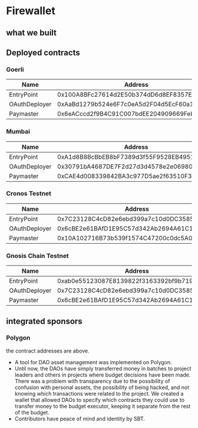 # Firewallet

## what we built



## Deployed contracts

### Goerli

| Name          | Address                                    |
| ------------- | ------------------------------------------ |
| EntryPoint    | 0x100A8BFc27614d2E50b374dD6d8EF8357E295C6B |
| OAuthDeployer | 0xAaBd1279b524e6F7c0eA5d2F04d5EcF60a10aF9a |
| Paymaster     | 0x6eACccd2f9B4C91C007bdEE204909669Feb6a8BB |

### Mumbai

| Name          | Address                                    |
| ------------- | ------------------------------------------ |
| EntryPoint    | 0xA1d8B8BcBbEB8bF7389d3f55F9528EB4951DfF3f |
| OAuthDeployer | 0x30791bA4687DE7F2d27d3d4578e2e069808BccEe |
| Paymaster     | 0xCAE4d008339842BA3c977D5ae2f63510F3Cb7e5D |

### Cronos Testnet

| Name          | Address                                    |
| ------------- | ------------------------------------------ |
| EntryPoint    | 0x7C23128C4cD82e6ebd399a7c10d0DC358582155b |
| OAuthDeployer | 0x6cBE2e61BAfD1E95C57d342Ab2694A61C1345f96 |
| Paymaster     | 0x10A102716B73b539f1574C47200c0dc5A0Ec62e9 |

### Gnosis Chain Testnet

| Name          | Address                                    |
| ------------- | ------------------------------------------ |
| EntryPoint    | 0xab0e55123087E8139822f3163392bf9b719F31C6 |
| OAuthDeployer | 0x7C23128C4cD82e6ebd399a7c10d0DC358582155b |
| Paymaster     | 0x6cBE2e61BAfD1E95C57d342Ab2694A61C1345f96 |


## integrated sponsors

### Polygon
the contract addresses are above.
- A tool for DAO asset management was implemented on Polygon.
- Until now, the DAOs have simply transferred money in batches to project leaders and others in projects where budget decisions have been made. There was a problem with transparency due to the possibility of confusion with personal assets, the possibility of being hacked, and not knowing which transactions were related to the project. We created a wallet that allowed DAOs to specify which contracts they could use to transfer money to the budget executor, keeping it separate from the rest of the budget.
- Contributors have peace of mind and identity by SBT.

